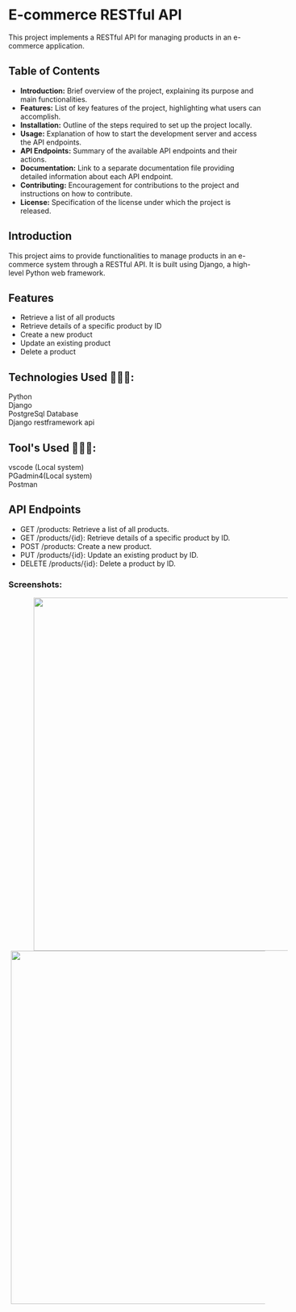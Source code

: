 # E-commerce RESTful API
<P>This project implements a RESTful API for managing products in an e-commerce application. </P>

<h2>Table of Contents</h2>
    <ul>
        <li><strong>Introduction:</strong> Brief overview of the project, explaining its purpose and main functionalities.</li>
        <li><strong>Features:</strong> List of key features of the project, highlighting what users can accomplish.</li>
        <li><strong>Installation:</strong> Outline of the steps required to set up the project locally.</li>
        <li><strong>Usage:</strong> Explanation of how to start the development server and access the API endpoints.</li>
        <li><strong>API Endpoints:</strong> Summary of the available API endpoints and their actions.</li>
        <li><strong>Documentation:</strong> Link to a separate documentation file providing detailed information about each API endpoint.</li>
        <li><strong>Contributing:</strong> Encouragement for contributions to the project and instructions on how to contribute.</li>
        <li><strong>License:</strong> Specification of the license under which the project is released.</li>
    </ul>

<h2>Introduction</h2>
<P>This project aims to provide functionalities to manage products in an e-commerce system through a RESTful API. It is built using Django, a high-level Python web framework.</P>

<h2>Features</h2>
    <ul>
        <li>Retrieve a list of all products</li>
        <li>Retrieve details of a specific product by ID</li>
        <li>Create a new product</li>
        <li>Update an existing product</li>
        <li>Delete a product</li>
    </ul>

<h2>Technologies Used 👨🏽‍💻:</h2>
Python<br>
Django<br>
PostgreSql Database<br>
Django restframework api<br>

<h2>Tool's Used 👨🏽‍💻:</h2>
vscode (Local system)<br>
PGadmin4(Local system)<br>
Postman<br>

<h2>API Endpoints</h2>
    <ul>
        <li>GET /products: Retrieve a list of all products.</li>
        <li>GET /products/{id}: Retrieve details of a specific product by ID.</li>
        <li>POST /products: Create a new product.</li>
        <li>PUT /products/{id}: Update an existing product by ID.</li>
        <li>DELETE /products/{id}: Delete a product by ID.</li>
    </ul>

### Screenshots:

<div>
  <img src="Screenshot/Screenshot (1).png" width="700" hspace="50">
  <img src="Screenshot/Screenshot (3).png" width="700" hspace="5">
</div>
